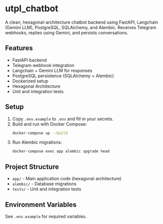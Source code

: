 # utpl_chatbot

A clean, hexagonal-architecture chatbot backend using FastAPI, Langchain (Gemini LLM), PostgreSQL, SQLAlchemy, and Alembic. Receives Telegram webhooks, replies using Gemini, and persists conversations.

## Features
- FastAPI backend
- Telegram webhook integration
- Langchain + Gemini LLM for responses
- PostgreSQL persistence (SQLAlchemy + Alembic)
- Dockerized setup
- Hexagonal Architecture
- Unit and integration tests

## Setup

1. Copy `.env.example` to `.env` and fill in your secrets.
2. Build and run with Docker Compose:
   ```sh
   docker-compose up --build
   ```
3. Run Alembic migrations:
   ```sh
   docker-compose exec app alembic upgrade head
   ```

## Project Structure

- `app/` - Main application code (hexagonal architecture)
- `alembic/` - Database migrations
- `tests/` - Unit and integration tests

## Environment Variables
See `.env.example` for required variables.